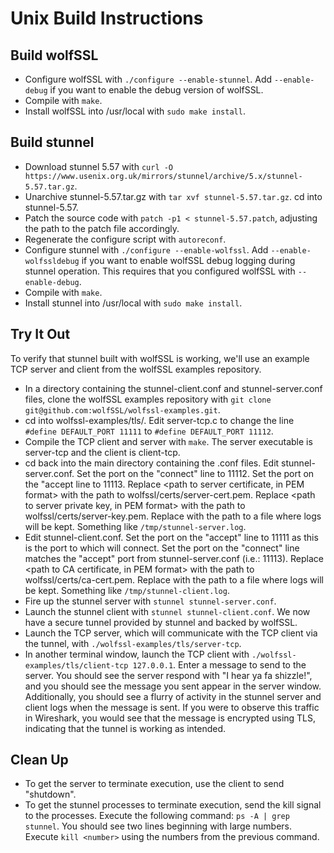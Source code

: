 # Unix Build Instructions

## Build wolfSSL
+ Configure wolfSSL with `./configure --enable-stunnel`. Add `--enable-debug` if you want to enable the debug version of wolfSSL.
+ Compile with `make`.
+ Install wolfSSL into /usr/local with `sudo make install`.

## Build stunnel
+ Download stunnel 5.57 with `curl -O https://www.usenix.org.uk/mirrors/stunnel/archive/5.x/stunnel-5.57.tar.gz`.
+ Unarchive stunnel-5.57.tar.gz with `tar xvf stunnel-5.57.tar.gz`. cd into stunnel-5.57.
+ Patch the source code with `patch -p1 < stunnel-5.57.patch`, adjusting the path to the patch file accordingly.
+ Regenerate the configure script with `autoreconf`.
+ Configure stunnel with `./configure --enable-wolfssl`. Add `--enable-wolfssldebug` if you want to enable wolfSSL debug logging during stunnel operation. This requires that you configured wolfSSL with `--enable-debug`.
+ Compile with `make`.
+ Install stunnel into /usr/local with `sudo make install`.

## Try It Out
To verify that stunnel built with wolfSSL is working, we'll use an example TCP server and client from the wolfSSL examples repository.

+ In a directory containing the stunnel-client.conf and stunnel-server.conf files, clone the wolfSSL examples repository with `git clone git@github.com:wolfSSL/wolfssl-examples.git`.
+ cd into wolfssl-examples/tls/. Edit server-tcp.c to change the line `#define DEFAULT_PORT 11111` to `#define DEFAULT_PORT 11112`.
+ Compile the TCP client and server with `make`. The server executable is server-tcp and the client is client-tcp.
+ cd back into the main directory containing the .conf files. Edit stunnel-server.conf. Set the port on the "connect" line to 11112. Set the port on the "accept line to 11113. Replace <path to server certificate, in PEM format> with the path to wolfssl/certs/server-cert.pem. Replace <path to server private key, in PEM format> with the path to wolfssl/certs/server-key.pem. Replace <path to log file> with the path to a file where logs will be kept. Something like `/tmp/stunnel-server.log`.
+ Edit stunnel-client.conf. Set the port on the "accept" line to 11111 as this is the port to which will connect. Set the port on the "connect" line matches the "accept" port from stunnel-server.conf (i.e.: 11113). Replace <path to CA certificate, in PEM format> with the path to wolfssl/certs/ca-cert.pem. Replace <path to log file> with the path to a file where logs will be kept. Something like `/tmp/stunnel-client.log`.
+ Fire up the stunnel server with `stunnel stunnel-server.conf`.
+ Launch the stunnel client with `stunnel stunnel-client.conf`. We now have a secure tunnel provided by stunnel and backed by wolfSSL.
+ Launch the TCP server, which will communicate with the TCP client via the tunnel, with `./wolfssl-examples/tls/server-tcp`.
+ In another terminal window, launch the TCP client with `./wolfssl-examples/tls/client-tcp 127.0.0.1`. Enter a message to send to the server. You should see the server respond with "I hear ya fa shizzle!", and you should see the message you sent appear in the server window. Additionally, you should see a flurry of activity in the stunnel server and client logs when the message is sent. If you were to observe this traffic in Wireshark, you would see that the message is encrypted using TLS, indicating that the tunnel is working as intended.

## Clean Up

+ To get the server to terminate execution, use the client to send "shutdown".
+ To get the stunnel processes to terminate execution, send the kill signal to the processes. Execute the following command: `ps -A | grep stunnel`. You should see two lines beginning with large numbers. Execute `kill <number>` using the numbers from the previous command.
